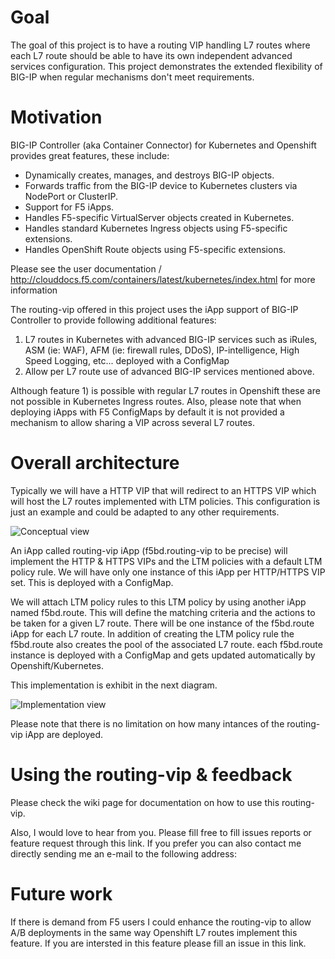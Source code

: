 # Goal

The goal of this project is to have a routing VIP handling L7 routes where each L7 route should be able to have its own independent advanced services configuration. This project demonstrates the extended flexibility of BIG-IP when regular mechanisms don't meet requirements.

# Motivation

BIG-IP Controller (aka Container Connector) for Kubernetes and Openshift provides great features, these include:

* Dynamically creates, manages, and destroys BIG-IP objects.
* Forwards traffic from the BIG-IP device to Kubernetes clusters via NodePort or ClusterIP.
* Support for F5 iApps.
* Handles F5-specific VirtualServer objects created in Kubernetes.
* Handles standard Kubernetes Ingress objects using F5-specific extensions.
* Handles OpenShift Route objects using F5-specific extensions.

Please see the user documentation / http://clouddocs.f5.com/containers/latest/kubernetes/index.html for more information 

The routing-vip offered in this project uses the iApp support of BIG-IP Controller to provide following additional features:

1. L7 routes in Kubernetes with advanced BIG-IP services such as iRules, ASM (ie: WAF), AFM (ie: firewall rules, DDoS), IP-intelligence, High Speed Logging, etc... deployed with a ConfigMap
2. Allow per L7 route use of advanced BIG-IP services mentioned above.  

Although feature 1) is possible with regular L7 routes in Openshift these are not possible in Kubernetes Ingress routes. Also, please note that when deploying iApps with F5 ConfigMaps by default it is not provided a mechanism to allow sharing a VIP across several L7 routes.

# Overall architecture

Typically we will have a HTTP VIP that will redirect to an HTTPS VIP which will host the L7 routes implemented with LTM policies. This configuration is just an example and could be adapted to any other requirements.

![Conceptual view](https://raw.githubusercontent.com/wiki/f5devcentral/f5-bd-routing-vip/images/diagram_conceptual_view.png)

An iApp called routing-vip iApp (f5bd.routing-vip to be precise) will implement the HTTP & HTTPS VIPs and the LTM policies with a default LTM policy rule. We will have only one instance of this iApp per HTTP/HTTPS VIP set. This is deployed with a ConfigMap.

We will attach LTM policy rules to this LTM policy by using another iApp named f5bd.route. This will define the matching criteria and the actions to be taken for a given L7 route. There will be one instance of the f5bd.route iApp for each L7 route. In addition of creating the LTM policy rule the f5bd.route also creates the pool of the associated L7 route. each f5bd.route instance is deployed with a ConfigMap and gets updated automatically by Openshift/Kubernetes.

This implementation is exhibit in the next diagram.

![Implementation view](https://raw.githubusercontent.com/wiki/f5devcentral/f5-bd-routing-vip/images/diagram_implementation_view.png)

Please note that there is no limitation on how many intances of the routing-vip iApp are deployed.

# Using the routing-vip & feedback

Please check the wiki page for documentation on how to use this routing-vip.

Also, I would love to hear from you. Please fill free to fill issues reports or feature request through this link. If you prefer you can also contact me directly sending me an e-mail to the following address:

# Future work

If there is demand from F5 users I could enhance the routing-vip to allow A/B deployments in the same way Openshift L7 routes implement this feature. If you are intersted in this feature please fill an issue in this link.


